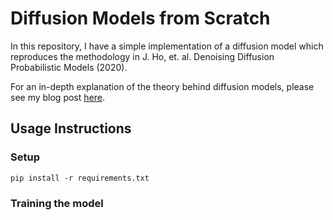 # Diffusion Models from Scratch

In this repository, I have a simple implementation of a diffusion model which reproduces the methodology in J. Ho, et. al. Denoising Diffusion Probabilistic Models (2020).

For an in-depth explanation of the theory behind diffusion models, please see my blog post [here](https://jamie-mcg.github.io/blog/2024/diffusion/).

## Usage Instructions

### Setup

```
pip install -r requirements.txt
```

### Training the model

